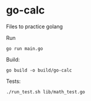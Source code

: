 # go-calc
Files to practice golang

Run
```
go run main.go
```

Build:
```
go build -o build/go-calc
```

Tests:
```
./run_test.sh lib/math_test.go
```
